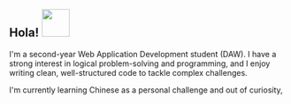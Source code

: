 <h2> Hola! <img src="https://media.giphy.com/media/mGcNjsfWAjY5AEZNw6/giphy.gif" width="50"></h2>

I'm a second-year Web Application Development student (DAW). I have a strong interest in logical problem-solving and programming, and I enjoy writing clean, well-structured code to tackle complex challenges.

I'm currently learning Chinese as a personal challenge and out of curiosity,
